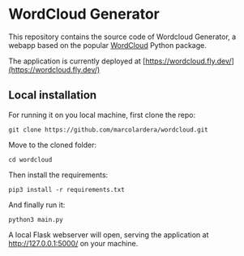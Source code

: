 # WordCloud Generator

This repository contains the source code of Wordcloud Generator, a webapp based on the popular [WordCloud](http://amueller.github.io/word_cloud/) Python package.

The application is currently deployed at [https://wordcloud.fly.dev/](https://wordcloud.fly.dev/)

## Local installation

For running it on you local machine, first clone the repo:

```
git clone https://github.com/marcolardera/wordcloud.git
```

Move to the cloned folder:

```
cd wordcloud
```

Then install the requirements:

```
pip3 install -r requirements.txt
```

And finally run it:

```
python3 main.py
```

A local Flask webserver will open, serving the application at http://127.0.0.1:5000/ on your machine.
